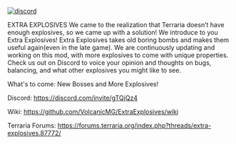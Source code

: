 [![discord](https://img.shields.io/discord/701561867876696166?style=flat-square&logo=discord "Discord")](https://discord.com/invite/gTQjQz4)

EXTRA EXPLOSIVES We came to the realization that Terraria doesn’t have enough explosives, so we came up with a solution! We introduce to you Extra Explosives! Extra Explosives takes old boring bombs and makes them useful again(even in the late game). We are continuously updating and working on this mod, with more explosives to come with unique properties. Check us out on Discord to voice your opinion and thoughts on bugs, balancing, and what other explosives you might like to see.

What's to come: New Bosses and More Explosives!

Discord: https://discord.com/invite/gTQjQz4

Wiki: https://github.com/VolcanicMG/ExtraExplosives/wiki

Terraria Forums: https://forums.terraria.org/index.php?threads/extra-explosives.87772/
